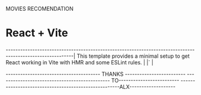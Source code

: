 MOVIES RECOMENDATION 



# React + Vite
----------------------------------------------------------------------------------------------------------|
This template provides a minimal setup to get React working in Vite with HMR and some ESLint rules.      | 
                                                                                                        |`
                                                                        |

--------------------------------------- THANKS  -------------------------
---------------------------------------------- TO-------------------------
-----------------------------------------------------ALX-------------------
